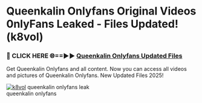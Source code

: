 # Queenkalin Onlyfans Original Videos 0nlyFans Leaked - Files Updated! (k8vol)

<h3>🔴 CLICK HERE 🌐==►► <a href="https://tinyurl.com/ms9xzufz" rel="nofollow">Queenkalin Onlyfans Updated Files</a></h3>

Get Queenkalin Onlyfans and all content. Now you can access all videos and pictures of Queenkalin Onlyfans. New Updated Files 2025!

[![k8vol](https://i.imgur.com/NaUBvic.gif)](https://tinyurl.com/ms9xzufz)
queenkalin onlyfans leak<br>
queenkalin onlyfans